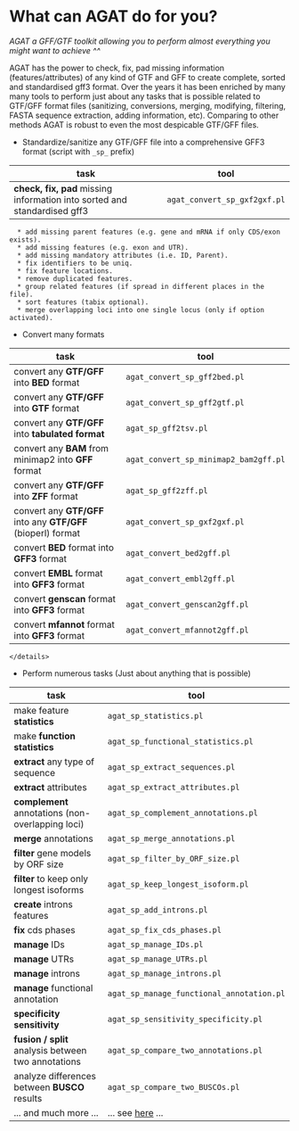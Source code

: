 # What can AGAT do for you?


*AGAT a GFF/GTF toolkit allowing you to perform almost everything you might want to achieve ^^*


AGAT has the power to check, fix, pad missing information (features/attributes) of any kind of GTF and GFF to create complete, sorted and standardised gff3 format. Over the years it has been enriched by many many tools to perform just about any tasks that is possible related to GTF/GFF format files (sanitizing, conversions, merging, modifying, filtering, FASTA sequence extraction, adding information, etc). Comparing to other methods AGAT is robust to even the most despicable GTF/GFF files.

  * Standardize/sanitize any GTF/GFF file into a comprehensive GFF3 format (script with `_sp_` prefix)

task | tool 
-- | -- 
**check, fix, pad** missing information into sorted and standardised gff3 | `agat_convert_sp_gxf2gxf.pl`  

      * add missing parent features (e.g. gene and mRNA if only CDS/exon exists).  
      * add missing features (e.g. exon and UTR).  
      * add missing mandatory attributes (i.e. ID, Parent).  
      * fix identifiers to be uniq.  
      * fix feature locations.  
      * remove duplicated features.  
      * group related features (if spread in different places in the file).  
      * sort features (tabix optional).  
      * merge overlapping loci into one single locus (only if option activated).  


  * Convert many formats

task | tool
--- | --
convert any **GTF/GFF** into **BED** format | `agat_convert_sp_gff2bed.pl`  
convert any **GTF/GFF** into **GTF** format | `agat_convert_sp_gff2gtf.pl`  
convert any **GTF/GFF** into **tabulated format** | `agat_sp_gff2tsv.pl`  
convert any **BAM** from minimap2 into **GFF** format | `agat_convert_sp_minimap2_bam2gff.pl`  
convert any **GTF/GFF** into **ZFF** format | `agat_sp_gff2zff.pl`  
convert any **GTF/GFF** into any **GTF/GFF** (bioperl) format | `agat_convert_sp_gxf2gxf.pl`  
convert **BED** format into **GFF3** format | `agat_convert_bed2gff.pl`  
convert **EMBL** format into **GFF3** format | `agat_convert_embl2gff.pl`  
convert **genscan** format into **GFF3** format | `agat_convert_genscan2gff.pl`  
convert **mfannot** format into **GFF3** format | `agat_convert_mfannot2gff.pl`  
    </details>


  * Perform numerous tasks (Just about anything that is possible)

task | tool 
-- | --
make feature **statistics** | `agat_sp_statistics.pl`  
make **function statistics** | `agat_sp_functional_statistics.pl`  
**extract** any type of sequence | `agat_sp_extract_sequences.pl`  
**extract** attributes | `agat_sp_extract_attributes.pl`  
**complement** annotations (non-overlapping loci) | `agat_sp_complement_annotations.pl`  
**merge** annotations | `agat_sp_merge_annotations.pl`  
**filter** gene models by ORF size | `agat_sp_filter_by_ORF_size.pl`  
**filter** to keep only longest isoforms | `agat_sp_keep_longest_isoform.pl`  
**create** introns features | `agat_sp_add_introns.pl`  
**fix** cds phases | `agat_sp_fix_cds_phases.pl`  
**manage** IDs | `agat_sp_manage_IDs.pl`  
**manage** UTRs | `agat_sp_manage_UTRs.pl`  
**manage** introns | `agat_sp_manage_introns.pl`  
**manage** functional annotation | `agat_sp_manage_functional_annotation.pl`  
**specificity sensitivity** | `agat_sp_sensitivity_specificity.pl`  
**fusion / split** analysis between two annotations | `agat_sp_compare_two_annotations.pl`  
analyze differences between **BUSCO** results | `agat_sp_compare_two_BUSCOs.pl`   
... and much more ...| ... see [here](https://agat.readthedocs.io/en/latest/) ...

